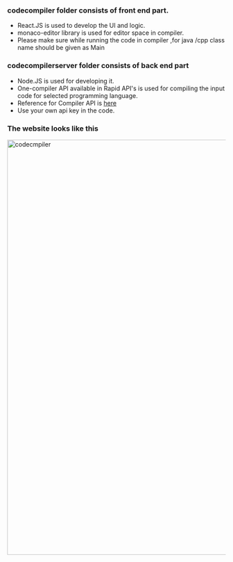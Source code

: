 ### codecompiler folder consists of front end part. 
- React.JS is used to develop the UI and logic.
- monaco-editor library is used for editor space in compiler.
- Please make sure while running the code in compiler ,for java /cpp class name should be given as Main
### codecompilerserver folder consists of back end part
- Node.JS is used for developing it.
- One-compiler API available in Rapid API's is used for compiling the input code for selected programming language.
- Reference for Compiler API is [here](https://rapidapi.com/onecompiler-onecompiler-default/api/onecompiler-apis)
- Use your own api key in the code.

### The website looks like this
<img width="956" alt="codecmpiler" src="https://github.com/bljprathyusha/online-code-compiler/assets/95026072/e6cca001-4826-49a3-b232-076fb2fe3947">

